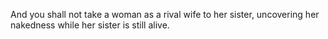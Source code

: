 And you shall not take a woman as a rival wife to her sister, uncovering her nakedness while her sister is still alive.
